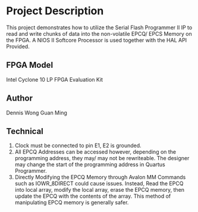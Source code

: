 # Project Description 
This project demonstrates how to utilize the Serial Flash Programmer II IP to read and write chunks of data into the non-volatile EPCQ/ EPCS Memory on the FPGA. A NIOS II Softcore Processor is used together with the HAL API Provided.

## FPGA Model 
Intel Cyclone 10 LP FPGA Evaluation Kit

## Author 
Dennis Wong Guan Ming

## Technical
1. Clock must be connected to pin E1, E2 is grounded. 
2. All EPCQ Addresses can be accessed however, depending on the programming address, they may/ may not be rewriteable. The designer may change the start of the programming address in Quartus Programmer.
3. Directly Modifying the EPCQ Memory through Avalon MM Commands such as IOWR_8DIRECT could cause issues. Instead, Read the EPCQ into local array, modify the local array, erase the EPCQ memory, then update the EPCQ with the contents of the array. This method of manipulating EPCQ memory is generally safer.
